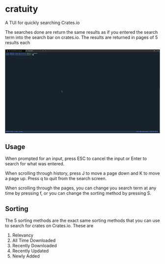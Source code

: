 # cratuity

A TUI for quickly searching Crates.io

The searches done are return the same results as if you entered the search term
into the search bar on crates.io.  The results are returned in pages of 5
results each

![Cratuity demo](https://raw.githubusercontent.com/TheMayoras/cratuity/master/assets/demo.gif)

## Usage

When prompted for an input, press ESC to cancel the input or Enter to search
for what was entered.

When scrolling through history, press J to move a page down and K to move a
page up.  Press q to quit from the search screen.

When scrolling through the pages, you can change you search term at any time by
pressing f, or you can change the sorting method by pressing S.

## Sorting

The 5 sorting methods are the exact same sorting methods that you can use to
search for crates on Crates.io.  These are

1. Relevancy
2. All Time Downloaded
3. Recently Downloaded
4. Recently Updated
5. Newly Added
